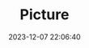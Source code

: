 ---
weight: 1
images:
- /images/edited/53.jpeg
title: Picture
date: 2023-12-07 22:06:40
tags:
- luminar
- work
---
